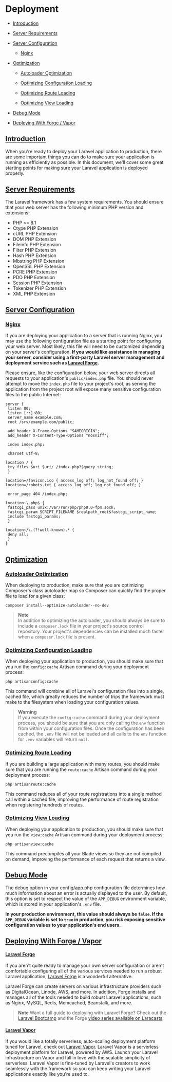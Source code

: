 # Deployment
- [Introduction](#introduction)
- [Server Requirements](#server-requirements)
- [Server Configuration](#server-configuration)
    - [Nginx](#nginx)


- [Optimization](#optimization)
    - [Autoloader Optimization](#autoloader-optimization)

    - [Optimizing Configuration Loading](#optimizing-configuration-loading)

    - [Optimizing Route Loading](#optimizing-route-loading)

    - [Optimizing View Loading](#optimizing-view-loading)


- [Debug Mode](#debug-mode)
- [Deploying With Forge / Vapor](#deploying-with-forge-or-vapor)

## [Introduction](#introduction)
When you're ready to deploy your Laravel application to production, there are some important things you can do to make sure your application is running as efficiently as possible. In this document, we'll cover some great starting points for making sure your Laravel application is deployed properly.

## [Server Requirements](#server-requirements)
The Laravel framework has a few system requirements. You should ensure that your web server has the following minimum PHP version and extensions:

- PHP >= 8.1
- Ctype PHP Extension
- cURL PHP Extension
- DOM PHP Extension
- Fileinfo PHP Extension
- Filter PHP Extension
- Hash PHP Extension
- Mbstring PHP Extension
- OpenSSL PHP Extension
- PCRE PHP Extension
- PDO PHP Extension
- Session PHP Extension
- Tokenizer PHP Extension
- XML PHP Extension

## [Server Configuration](#server-configuration)
### [Nginx](#nginx)
If you are deploying your application to a server that is running Nginx, you may use the following configuration file as a starting point for configuring your web server. Most likely, this file will need to be customized depending on your server's configuration. **If you would like assistance in managing your server, consider using a first-party Laravel server management and deployment service such as [Laravel Forge](https://forge.laravel.com).**

Please ensure, like the configuration below, your web server directs all requests to your application's `public/index.php` file. You should never attempt to move the `index.php` file to your project's root, as serving the application from the project root will expose many sensitive configuration files to the public Internet:

```nginx	
server {
 listen 80;
 listen [::]:80;
 server_name example.com;
 root /srv/example.com/public;
 
 add_header X-Frame-Options "SAMEORIGIN";
 add_header X-Content-Type-Options "nosniff";
 
 index index.php;
 
 charset utf-8;
 
location / {
 try_files $uri $uri/ /index.php?$query_string;
 }
 
location=/favicon.ico { access_log off; log_not_found off; }
location=/robots.txt { access_log off; log_not_found off; }
 
 error_page 404 /index.php;
 
location~\.php$ {
 fastcgi_pass unix:/var/run/php/php8.0-fpm.sock;
 fastcgi_param SCRIPT_FILENAME $realpath_root$fastcgi_script_name;
 include fastcgi_params;
 }
 
location~/\.(?!well-known).* {
 deny all;
 }
}
```
## [Optimization](#optimization)
### [Autoloader Optimization](#autoloader-optimization)
When deploying to production, make sure that you are optimizing Composer's class autoloader map so Composer can quickly find the proper file to load for a given class:

```shell	
composer install--optimize-autoloader--no-dev
```
> **Note**  
>  In addition to optimizing the autoloader, you should always be sure to include a `composer.lock` file in your project's source control repository. Your project's dependencies can be installed much faster when a `composer.lock` file is present.

### [Optimizing Configuration Loading](#optimizing-configuration-loading)
When deploying your application to production, you should make sure that you run the `config:cache` Artisan command during your deployment process:

```shell	
php artisanconfig:cache
```
This command will combine all of Laravel's configuration files into a single, cached file, which greatly reduces the number of trips the framework must make to the filesystem when loading your configuration values.

> **Warning**  
>  If you execute the `config:cache` command during your deployment process, you should be sure that you are only calling the `env` function from within your configuration files. Once the configuration has been cached, the `.env` file will not be loaded and all calls to the `env` function for `.env` variables will return `null`.

### [Optimizing Route Loading](#optimizing-route-loading)
If you are building a large application with many routes, you should make sure that you are running the `route:cache` Artisan command during your deployment process:

```shell	
php artisanroute:cache
```
This command reduces all of your route registrations into a single method call within a cached file, improving the performance of route registration when registering hundreds of routes.

### [Optimizing View Loading](#optimizing-view-loading)
When deploying your application to production, you should make sure that you run the `view:cache` Artisan command during your deployment process:

```shell	
php artisanview:cache
```
This command precompiles all your Blade views so they are not compiled on demand, improving the performance of each request that returns a view.

## [Debug Mode](#debug-mode)
The debug option in your config/app.php configuration file determines how much information about an error is actually displayed to the user. By default, this option is set to respect the value of the `APP_DEBUG` environment variable, which is stored in your application's `.env` file.

**In your production environment, this value should always be `false`. If the `APP_DEBUG` variable is set to `true` in production, you risk exposing sensitive configuration values to your application's end users.**

## [Deploying With Forge / Vapor](#deploying-with-forge-or-vapor)
#### [Laravel Forge](#laravel-forge)
If you aren't quite ready to manage your own server configuration or aren't comfortable configuring all of the various services needed to run a robust Laravel application, [Laravel Forge](https://forge.laravel.com) is a wonderful alternative.

Laravel Forge can create servers on various infrastructure providers such as DigitalOcean, Linode, AWS, and more. In addition, Forge installs and manages all of the tools needed to build robust Laravel applications, such as Nginx, MySQL, Redis, Memcached, Beanstalk, and more.

> **Note** Want a full guide to deploying with Laravel Forge? Check out the [Laravel Bootcamp](https://bootcamp.laravel.com/deploying) and the Forge [video series available on Laracasts](https://laracasts.com/series/learn-laravel-forge-2022-edition).

#### [Laravel Vapor](#laravel-vapor)
If you would like a totally serverless, auto-scaling deployment platform tuned for Laravel, check out [Laravel Vapor](https://vapor.laravel.com). Laravel Vapor is a serverless deployment platform for Laravel, powered by AWS. Launch your Laravel infrastructure on Vapor and fall in love with the scalable simplicity of serverless. Laravel Vapor is fine-tuned by Laravel's creators to work seamlessly with the framework so you can keep writing your Laravel applications exactly like you're used to.

